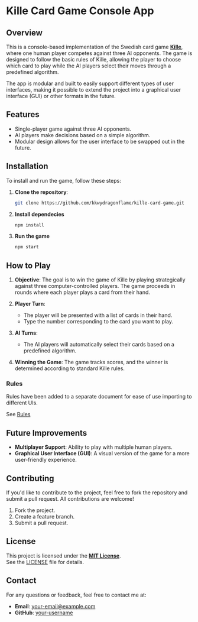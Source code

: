 # Kille Card Game Console App

## Overview

This is a console-based implementation of the Swedish card game [**Kille**](https://en.wikipedia.org/wiki/Kille_(card_game)), where one human player competes against three AI opponents. The game is designed to follow the basic rules of Kille, allowing the player to choose which card to play while the AI players select their moves through a predefined algorithm.

The app is modular and built to easily support different types of user interfaces, making it possible to extend the project into a graphical user interface (GUI) or other formats in the future.

## Features

- Single-player game against three AI opponents.
- AI players make decisions based on a simple algorithm.
- Modular design allows for the user interface to be swapped out in the future.

## Installation

To install and run the game, follow these steps:

1. **Clone the repository**:
   ```bash
   git clone https://github.com/kkwydragonflame/kille-card-game.git
   ```
2. **Install dependecies**
   ```bash
   npm install
   ```
3. **Run the game**
   ```bash
   npm start
   ```

## How to Play

1. **Objective**: 
   The goal is to win the game of Kille by playing strategically against three computer-controlled players. The game proceeds in rounds where each player plays a card from their hand.

2. **Player Turn**: 
   - The player will be presented with a list of cards in their hand.
   - Type the number corresponding to the card you want to play.

3. **AI Turns**: 
   - The AI players will automatically select their cards based on a predefined algorithm.

4. **Winning the Game**: 
   The game tracks scores, and the winner is determined according to standard Kille rules.


### Rules

Rules have been added to a separate document for ease of use importing to different UIs.

See [Rules](rules.md)

## Future Improvements

- **Multiplayer Support**: Ability to play with multiple human players.
- **Graphical User Interface (GUI)**: A visual version of the game for a more user-friendly experience.

## Contributing

If you'd like to contribute to the project, feel free to fork the repository and submit a pull request. All contributions are welcome!

1. Fork the project.
2. Create a feature branch.
3. Submit a pull request.

## License

This project is licensed under the __[MIT License](https://en.wikipedia.org/wiki/MIT_License)__.  
See the [LICENSE](LICENSE) file for details.

## Contact

For any questions or feedback, feel free to contact me at:
- **Email**: your-email@example.com
- **GitHub**: [your-username](https://github.com/your-username)
